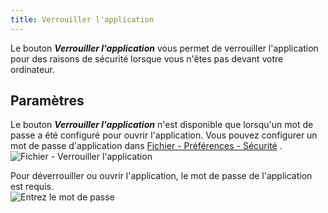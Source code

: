 ```yaml
---
title: Verrouiller l'application
---
```

Le bouton ***Verrouiller l'application*** vous permet de verrouiller l'application pour des raisons de sécurité lorsque vous n'êtes pas devant votre ordinateur. 

## Paramètres 

Le bouton ***Verrouiller l'application*** n'est disponible que lorsqu'un mot de passe a été configuré pour ouvrir l'application. Vous pouvez configurer un mot de passe d'application dans [Fichier - Préférences - Sécurité](/fr/rdm/mac/commands/file/preferences/security/) .  
![Fichier - Verrouiller l'application](/img/fr/rdm/mac/clip4021.png) 

Pour déverrouiller ou ouvrir l'application, le mot de passe de l'application est requis.  
![Entrez le mot de passe](/img/fr/rdm/mac/clip4016.png) 

